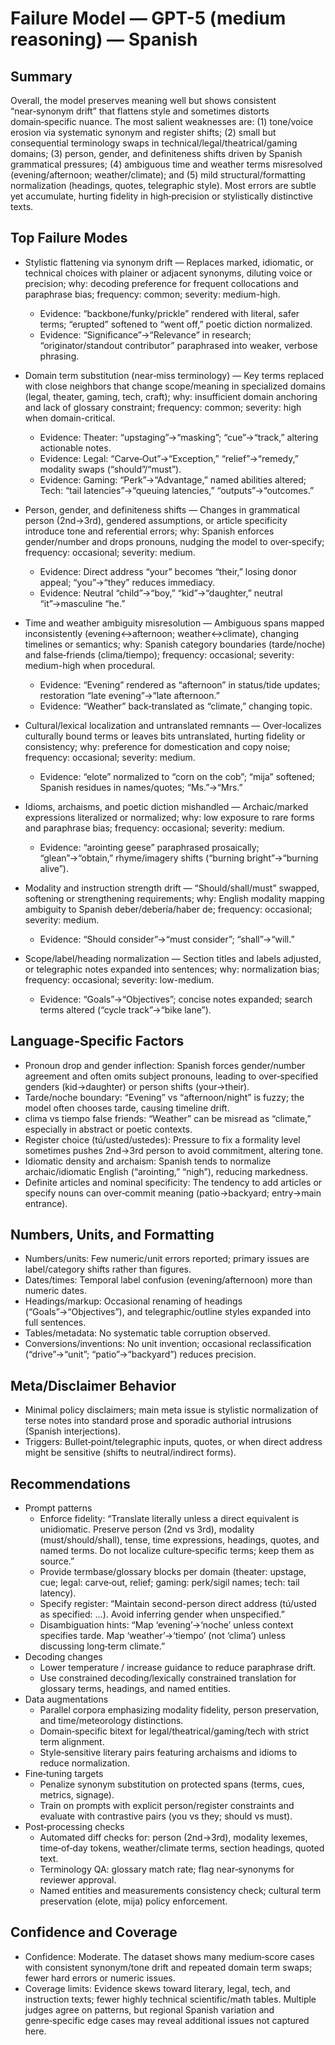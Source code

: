 # Failure Model — GPT-5 (medium reasoning) — Spanish

## Summary
Overall, the model preserves meaning well but shows consistent “near‑synonym drift” that flattens style and sometimes distorts domain‑specific nuance. The most salient weaknesses are: (1) tone/voice erosion via systematic synonym and register shifts; (2) small but consequential terminology swaps in technical/legal/theatrical/gaming domains; (3) person, gender, and definiteness shifts driven by Spanish grammatical pressures; (4) ambiguous time and weather terms misresolved (evening/afternoon; weather/climate); and (5) mild structural/formatting normalization (headings, quotes, telegraphic style). Most errors are subtle yet accumulate, hurting fidelity in high‑precision or stylistically distinctive texts.

## Top Failure Modes
- Stylistic flattening via synonym drift — Replaces marked, idiomatic, or technical choices with plainer or adjacent synonyms, diluting voice or precision; why: decoding preference for frequent collocations and paraphrase bias; frequency: common; severity: medium-high.
  - Evidence: “backbone/funky/prickle” rendered with literal, safer terms; “erupted” softened to “went off,” poetic diction normalized.
  - Evidence: “Significance”→“Relevance” in research; “originator/standout contributor” paraphrased into weaker, verbose phrasing.

- Domain term substitution (near‑miss terminology) — Key terms replaced with close neighbors that change scope/meaning in specialized domains (legal, theater, gaming, tech, craft); why: insufficient domain anchoring and lack of glossary constraint; frequency: common; severity: high when domain-critical.
  - Evidence: Theater: “upstaging”→“masking”; “cue”→“track,” altering actionable notes.
  - Evidence: Legal: “Carve‑Out”→“Exception,” “relief”→“remedy,” modality swaps (“should”/“must”).
  - Evidence: Gaming: “Perk”→“Advantage,” named abilities altered; Tech: “tail latencies”→“queuing latencies,” “outputs”→“outcomes.”

- Person, gender, and definiteness shifts — Changes in grammatical person (2nd→3rd), gendered assumptions, or article specificity introduce tone and referential errors; why: Spanish enforces gender/number and drops pronouns, nudging the model to over‑specify; frequency: occasional; severity: medium.
  - Evidence: Direct address “your” becomes “their,” losing donor appeal; “you”→“they” reduces immediacy.
  - Evidence: Neutral “child”→“boy,” “kid”→“daughter,” neutral “it”→masculine “he.”

- Time and weather ambiguity misresolution — Ambiguous spans mapped inconsistently (evening↔afternoon; weather↔climate), changing timelines or semantics; why: Spanish category boundaries (tarde/noche) and false‑friends (clima/tiempo); frequency: occasional; severity: medium-high when procedural.
  - Evidence: “Evening” rendered as “afternoon” in status/tide updates; restoration “late evening”→“late afternoon.”
  - Evidence: “Weather” back‑translated as “climate,” changing topic.

- Cultural/lexical localization and untranslated remnants — Over‑localizes culturally bound terms or leaves bits untranslated, hurting fidelity or consistency; why: preference for domestication and copy noise; frequency: occasional; severity: medium.
  - Evidence: “elote” normalized to “corn on the cob”; “mija” softened; Spanish residues in names/quotes; “Ms.”→“Mrs.”

- Idioms, archaisms, and poetic diction mishandled — Archaic/marked expressions literalized or normalized; why: low exposure to rare forms and paraphrase bias; frequency: occasional; severity: medium.
  - Evidence: “arointing geese” paraphrased prosaically; “glean”→“obtain,” rhyme/imagery shifts (“burning bright”→“burning alive”).

- Modality and instruction strength drift — “Should/shall/must” swapped, softening or strengthening requirements; why: English modality mapping ambiguity to Spanish deber/debería/haber de; frequency: occasional; severity: medium.
  - Evidence: “Should consider”→“must consider”; “shall”→“will.”

- Scope/label/heading normalization — Section titles and labels adjusted, or telegraphic notes expanded into sentences; why: normalization bias; frequency: occasional; severity: low-medium.
  - Evidence: “Goals”→“Objectives”; concise notes expanded; search terms altered (“cycle track”→“bike lane”).

## Language‑Specific Factors
- Pronoun drop and gender inflection: Spanish forces gender/number agreement and often omits subject pronouns, leading to over‑specified genders (kid→daughter) or person shifts (your→their).
- Tarde/noche boundary: “Evening” vs “afternoon/night” is fuzzy; the model often chooses tarde, causing timeline drift.
- clima vs tiempo false friends: “Weather” can be misread as “climate,” especially in abstract or poetic contexts.
- Register choice (tú/usted/ustedes): Pressure to fix a formality level sometimes pushes 2nd→3rd person to avoid commitment, altering tone.
- Idiomatic density and archaism: Spanish tends to normalize archaic/idiomatic English (“arointing,” “nigh”), reducing markedness.
- Definite articles and nominal specificity: The tendency to add articles or specify nouns can over‑commit meaning (patio→backyard; entry→main entrance).

## Numbers, Units, and Formatting
- Numbers/units: Few numeric/unit errors reported; primary issues are label/category shifts rather than figures.
- Dates/times: Temporal label confusion (evening/afternoon) more than numeric dates.
- Headings/markup: Occasional renaming of headings (“Goals”→“Objectives”), and telegraphic/outline styles expanded into full sentences.
- Tables/metadata: No systematic table corruption observed.
- Conversions/inventions: No unit invention; occasional reclassification (“drive”→“unit”; “patio”→“backyard”) reduces precision.

## Meta/Disclaimer Behavior
- Minimal policy disclaimers; main meta issue is stylistic normalization of terse notes into standard prose and sporadic authorial intrusions (Spanish interjections).
- Triggers: Bullet‑point/telegraphic inputs, quotes, or when direct address might be sensitive (shifts to neutral/indirect forms).

## Recommendations
- Prompt patterns
  - Enforce fidelity: “Translate literally unless a direct equivalent is unidiomatic. Preserve person (2nd vs 3rd), modality (must/should/shall), tense, time expressions, headings, quotes, and named terms. Do not localize culture‑specific terms; keep them as source.” 
  - Provide termbase/glossary blocks per domain (theater: upstage, cue; legal: carve‑out, relief; gaming: perk/sigil names; tech: tail latency).
  - Specify register: “Maintain second-person direct address (tú/usted as specified: …). Avoid inferring gender when unspecified.”
  - Disambiguation hints: “Map ‘evening’→‘noche’ unless context specifies tarde. Map ‘weather’→‘tiempo’ (not ‘clima’) unless discussing long‑term climate.”
- Decoding changes
  - Lower temperature / increase guidance to reduce paraphrase drift.
  - Use constrained decoding/lexically constrained translation for glossary terms, headings, and named entities.
- Data augmentations
  - Parallel corpora emphasizing modality fidelity, person preservation, and time/meteorology distinctions.
  - Domain‑specific bitext for legal/theatrical/gaming/tech with strict term alignment.
  - Style‑sensitive literary pairs featuring archaisms and idioms to reduce normalization.
- Fine‑tuning targets
  - Penalize synonym substitution on protected spans (terms, cues, metrics, signage).
  - Train on prompts with explicit person/register constraints and evaluate with contrastive pairs (you vs they; should vs must).
- Post‑processing checks
  - Automated diff checks for: person (2nd→3rd), modality lexemes, time‑of‑day tokens, weather/climate terms, section headings, quoted text.
  - Terminology QA: glossary match rate; flag near‑synonyms for reviewer approval.
  - Named entities and measurements consistency check; cultural term preservation (elote, mija) policy enforcement.

## Confidence and Coverage
- Confidence: Moderate. The dataset shows many medium‑score cases with consistent synonym/tone drift and repeated domain term swaps; fewer hard errors or numeric issues.
- Coverage limits: Evidence skews toward literary, legal, tech, and instruction texts; fewer highly technical scientific/math tables. Multiple judges agree on patterns, but regional Spanish variation and genre‑specific edge cases may reveal additional issues not captured here.